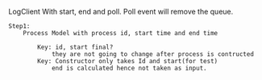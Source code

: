 LogClient
	With start, end and poll.
	Poll event will remove the queue.
	
	Step1:
		Process Model with process id, start time and end time
		
			Key: id, start final? 
				they are not going to change after process is contructed
			Key: Constructor only takes Id and start(for test)
				end is calculated hence not taken as input.
				
				
